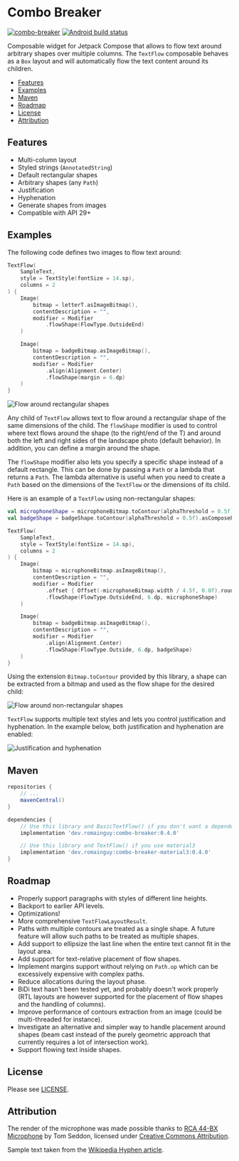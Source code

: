 # Combo Breaker

[![combo-breaker](https://maven-badges.herokuapp.com/maven-central/dev.romainguy/combo-breaker/badge.svg?subject=combo-breaker)](https://maven-badges.herokuapp.com/maven-central/dev.romainguy/combo-breaker)
[![Android build status](https://github.com/romainguy/combo-breaker/workflows/Android/badge.svg)](https://github.com/romainguy/combo-breaker/actions?query=workflow%3AAndroid)

Composable widget for Jetpack Compose that allows to flow text around arbitrary shapes over
multiple columns. The `TextFlow` composable behaves as a `Box` layout and will automatically
flow the text content around its children.

* [Features](#features)
* [Examples](#examples)
* [Maven](#maven)
* [Roadmap](#roadmap)
* [License](#license)
* [Attribution](#attribution)

## Features

- Multi-column layout
- Styled strings (`AnnotatedString`)
- Default rectangular shapes
- Arbitrary shapes (any `Path`)
- Justification
- Hyphenation
- Generate shapes from images
- Compatible with API 29+

## Examples

The following code defines two images to flow text around:

```kotlin
TextFlow(
    SampleText,
    style = TextStyle(fontSize = 14.sp),
    columns = 2
) {
    Image(
        bitmap = letterT.asImageBitmap(),
        contentDescription = "",
        modifier = Modifier
            .flowShape(FlowType.OutsideEnd)
    )

    Image(
        bitmap = badgeBitmap.asImageBitmap(),
        contentDescription = "",
        modifier = Modifier
            .align(Alignment.Center)
            .flowShape(margin = 6.dp)
    )
}
```

![Flow around rectangular shapes](art/screenshot_default_shapes.png)

Any child of `TextFlow` allows text to flow around a rectangular shape of the same dimensions of the
child. The `flowShape` modifier is used to control where text flows around the shape (to the
right/end of the T) and around both the left and right sides of the landscape photo (default
behavior). In addition, you can define a margin around the shape.

The `flowShape` modifier also lets you specify a specific shape instead of a default rectangle.
This can be done by passing a `Path` or a lambda that returns a `Path`. The lambda alternative
is useful when you need to create a `Path` based on the dimensions of the `TextFlow` or the
dimensions of its child.

Here is an example of a `TextFlow` using non-rectangular shapes:

```kotlin
val microphoneShape = microphoneBitmap.toContour(alphaThreshold = 0.5f).asComposePath()
val badgeShape = badgeShape.toContour(alphaThreshold = 0.5f).asComposePath()

TextFlow(
    SampleText,
    style = TextStyle(fontSize = 14.sp),
    columns = 2
) {
    Image(
        bitmap = microphoneBitmap.asImageBitmap(),
        contentDescription = "",
        modifier = Modifier
            .offset { Offset(-microphoneBitmap.width / 4.5f, 0.0f).round() }
            .flowShape(FlowType.OutsideEnd, 6.dp, microphoneShape)
    )

    Image(
        bitmap = badgeBitmap.asImageBitmap(),
        contentDescription = "",
        modifier = Modifier
            .align(Alignment.Center)
            .flowShape(FlowType.Outside, 6.dp, badgeShape)
    )
}
```

Using the extension `Bitmap.toContour` provided by this library, a shape can be extracted from a
bitmap and used as the flow shape for the desired child:

![Flow around non-rectangular shapes](art/screenshot_arbitrary_shapes.png)

`TextFlow` supports multiple text styles and lets you control justification and hyphenation. In
the example below, both justification and hyphenation are enabled:

![Justification and hyphenation](art/screenshot_styles_and_justification.png)

## Maven

```gradle
repositories {
    // ...
    mavenCentral()
}

dependencies {
    // Use this library and BasicTextFlow() if you don't want a dependency on material3
    implementation 'dev.romainguy:combo-breaker:0.4.0'

    // Use this library and TextFlow() if you use material3
    implementation 'dev.romainguy:combo-breaker-material3:0.4.0'
}
```

## Roadmap

- Properly support paragraphs with styles of different line heights.
- Backport to earlier API levels.
- Optimizations!
- More comprehensive `TextFlowLayoutResult`.
- Paths with multiple contours are treated as a single shape. A future feature will allow such
  paths to be treated as multiple shapes.
- Add support to ellipsize the last line when the entire text cannot fit in the layout area.
- Add support for text-relative placement of flow shapes.
- Implement margins support without relying on `Path.op` which can be excessively expensive with
  complex paths.
- Reduce allocations during the layout phase.
- BiDi text hasn't been tested yet, and probably doesn't work properly (RTL layouts are however
  supported for the placement of flow shapes and the handling of columns).
- Improve performance of contours extraction from an image (could be multi-threaded for instance).
- Investigate an alternative and simpler way to handle placement around shapes (beam cast instead 
  of the purely geometric approach that currently requires a lot of intersection work).
- Support flowing text inside shapes.

## License

Please see [LICENSE](./LICENSE).

## Attribution

The render of the microphone was made possible thanks to
[RCA 44-BX Microphone](https://skfb.ly/6AKHx) by Tom Seddon, licensed under
[Creative Commons Attribution](http://creativecommons.org/licenses/by/4.0/).

Sample text taken from the [Wikipedia Hyphen article](https://en.wikipedia.org/wiki/Hyphen).
